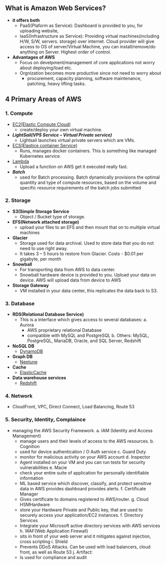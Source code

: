## What is Amazon Web Services?
  - **it offers both**
    - PaaS(Plaform as Service): Dashboard is provided to you, for uploading website, 
    - IaaS(Infrastructure as Service):  Providing virtual machines(including H/W, S/W, servers. storage) over internet. Cloud provider will give access to OS of server/Virtual Machine, you can install/remove/do anything on Server. Highest order of control.
  - **Advantages of AWS**
    - Focus on develpment/management of core applications not worry about deploying/load etc.
    - Orgnization becomes more productive since not need to worry about
      - procurement, capacity planning, software maintenance, patching, heavy lifting tasks.
      
## 4 Primary Areas of AWS
### 1. **Compute**
  - [EC2(Elastic Compute Cloud)](https://github.com/amitkumar50/Code-examples/blob/master/System-Design/Concepts/aws/compute/ec2.md)
    - create/deploy your own virtual machine.
  - ***LightSail(VPS Service – Virtual Private service)***
      - Lightsail launches virtual private servers which are VMs.
  - [ECS(Elastice container Service)](https://github.com/amitkumar50/Code-examples/blob/master/System-Design/Concepts/aws/compute/ecs.md)
    - Runs, manages docker containers. This is something like managed Kubernetes service.
  - [Lambda](https://github.com/amitkumar50/Code-examples/blob/master/System-Design/Concepts/aws/compute/lambda.md)
    - Upload a function on AWS get it executed really fast.
  - ***Batch***
    - used for Batch processing. Batch dynamically provisions the optimal quantity and type of compute resources, based on the volume and specific resource requirements of the batch jobs submitted
      
### 2. **Storage**
 - **S3(Simple Storage Service**
    - Object / Bucket type of storage.
  - **EFS(Network attached storage)**
    - upload your files to an EFS and then mount that on to multiple virtual machines
  - **Glacier**
    - Storage used for data archival. Used to store data that you do not need to use right away.
    - It takes 3 – 5 hours to restore from Glacier. Costs - $0.01 per gigabyte, per month
  - **Snowball**
    - For transporting data from AWS to data center.
    - Snowball hardware device is provided to you. Upload your data on device. AWS will upload data from device to AWS
  - **Storage Gateway**
    - VM installed in your data center, this replicates the data back to S3.
    
### 3. Database
  - **RDS(Relational Database Service)**
    - This is a interface which gives access to several databases:
      a. Aurora
        - AWS proprietary relational Database
        - compatible with MySQL and PostgreSQL
      b. Others: MySQL, PostgreSQL, MariaDB, Oracle, and SQL Server, Redshift
  - **NoSQL DB**
    - [DynamoDB](https://github.com/amitkumar50/Code-examples/blob/master/System-Design/Concepts/databases/nosql/aws-dynamodb.md)
  - **Graph DB**
    - [Neptune](https://github.com/amitkumar50/Code-examples/blob/master/System-Design/Concepts/databases/nosql/graph/aws-neptune.md)
  - **Cache**
    - [ElasticCache](https://github.com/amitkumar50/Code-examples/blob/master/System-Design/Concepts/Cache/aws-elasticache.md)
  - **Data warehouse services**
    - [Redshift](https://github.com/amitkumar50/Code-examples/blob/master/System-Design/Concepts/databases/datawarehouse/aws-redshift.md)
    
### 4. Network
  - CloudFront, VPC, Direct Connect, Load Balancing, Route 53
  
### 5. Security, Identity, Complaince
  - managing the AWS Security Framework. 
  a. IAM (Identity and Access Management)
    - manage users and their levels of access to the AWS resources.
  b. Cognition
    -  used for device authentication / O Auth service
  c. Guard Duty
    - monitor for malicious activity on your AWS account
  d. Inspector
    - Agent installed on your VM and you can run tests for security vulnerabilities
  e. Macie
    - check your entire suite of application for personally identifiable information
    - ML based service which discover, classify, and protect sensitive data in AWS provides dashboard provides alerts.
  f. Certificate Manager
    - Gives certificate to domains registered to AWS/router.
  g. Cloud HSMHardware
    - store your Hardware Private and Public key, that are used to securely access your application/EC2 instances.
  f. Directory Services
    -  Integrate your Microsoft active directory services with AWS services
  h. WAF(Web Application Firewall)
    - sits in front of your web server and it mitigates against injection, cross scripting
  i. Shield
    - Prevents DDoS Attacks. Can be used with load balancers, cloud front, as well as Route 53
  j. Artifact: 
    - Is used for compliance and audit
